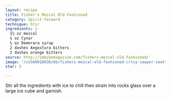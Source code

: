 ```yaml
---
layout: recipe
title: Fisher's Mezcal Old Fashioned
category: Spirit-forward
technique: Stir
ingredients: |-
  1½ oz mezcal
  ¾ oz Cynar
  ¼ oz Demerara syrup
  2 dashes Angostura bitters
  2 dashes orange bitters
source: http://imbibemagazine.com/fishers-mezcal-old-fashioned/
image: "/v1560010830/bb/fishers-mezcal-old-fashioned-crtsy-sawyer-seattle.jpg"
star: 5

---
```

Stir all the ingredients with ice to chill then strain into rocks glass over a large ice cube and garnish.